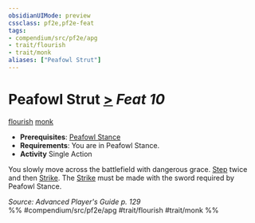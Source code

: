 ```yaml
---
obsidianUIMode: preview
cssclass: pf2e,pf2e-feat
tags:
- compendium/src/pf2e/apg
- trait/flourish
- trait/monk
aliases: ["Peafowl Strut"]
---
```

# Peafowl Strut  [>](../../Rules/core-rulebook/chapter-9-playing-the-game.md#Actions "Single Action") *Feat 10*  
[flourish](../../Rules/traits/flourish.md)  [monk](../../Rules/traits/monk.md)  

- **Prerequisites**: [Peafowl Stance](peafowl-stance-apg.md)
- **Requirements**: You are in Peafowl Stance.
- **Activity** Single Action

You slowly move across the battlefield with dangerous grace. [Step](../../Rules/actions/step.md) twice and then [Strike](../../Rules/actions/strike.md). The [Strike](../../Rules/actions/strike.md) must be made with the sword required by Peafowl Stance.

*Source: Advanced Player's Guide p. 129*  
%% #compendium/src/pf2e/apg #trait/flourish #trait/monk %%